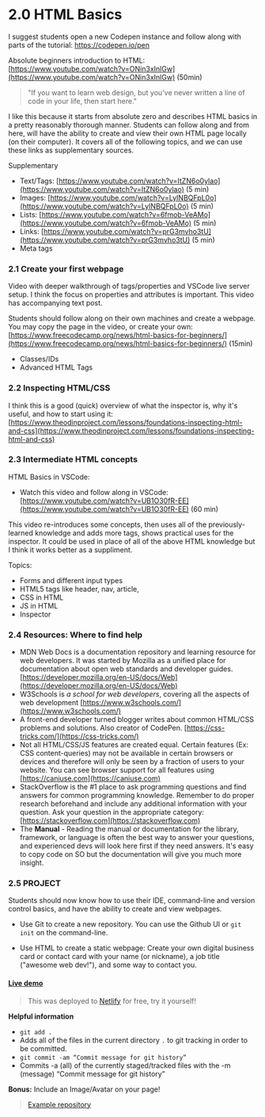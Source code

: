 # 2.0 HTML Basics

I suggest students open a new Codepen instance and follow along with parts of the tutorial: https://codepen.io/pen

Absolute beginners introduction to HTML: [https://www.youtube.com/watch?v=ONin3xInlGw](https://www.youtube.com/watch?v=ONin3xInlGw) (50min)

> "If you want to learn web design, but you've never written a line of code in your life, then start here."

I like this because it starts from absolute zero and describes HTML basics in a pretty reasonably thorough manner. Students can follow along and from here, will have the ability to create and view their own HTML page locally (on their computer). It covers all of the following topics, and we can use these links as supplementary sources.

Supplementary

* Text/Tags: [https://www.youtube.com/watch?v=ItZN6o0ylao](https://www.youtube.com/watch?v=ItZN6o0ylao) (5 min)
* Images: [https://www.youtube.com/watch?v=LyINBQFpL0o](https://www.youtube.com/watch?v=LyINBQFpL0o) (5 min)
* Lists: [https://www.youtube.com/watch?v=6fmob-VeAMo](https://www.youtube.com/watch?v=6fmob-VeAMo) (5 min)
* Links: [https://www.youtube.com/watch?v=prG3mvho3tU](https://www.youtube.com/watch?v=prG3mvho3tU) (5 min)
* Meta tags


### 2.1 Create your first webpage

Video with deeper walkthrough of tags/properties and VSCode live server setup. I think the focus on properties and attributes is important. This video has accompanying text post.

Students should follow along on their own machines and create a webpage. You may copy the page in the video, or create your own: [https://www.freecodecamp.org/news/html-basics-for-beginners/](https://www.freecodecamp.org/news/html-basics-for-beginners/) (15min)

* Classes/IDs&#x20;
* Advanced HTML Tags


### 2.2 Inspecting HTML/CSS

I think this is a good (quick) overview of what the inspector is, why it's useful, and how to start using it: [https://www.theodinproject.com/lessons/foundations-inspecting-html-and-css](https://www.theodinproject.com/lessons/foundations-inspecting-html-and-css)

### 2.3 Intermediate HTML concepts

HTML Basics in VSCode:&#x20;

* Watch this video and follow along in VSCode: [https://www.youtube.com/watch?v=UB1O30fR-EE](https://www.youtube.com/watch?v=UB1O30fR-EE) (60 min)

This video re-introduces some concepts, then uses all of the previously-learned knowledge and adds more tags, shows practical uses for the inspector. It could be used in place of all of the above HTML knowledge but I think it works better as a suppliment.

Topics:

* Forms and different input types
* HTML5 tags like header, nav, article,
* CSS in HTML
* JS in HTML
* Inspector


### 2.4 Resources: Where to find help

* MDN Web Docs is a documentation repository and learning resource for web developers. It was started by Mozilla as a unified place for documentation about open web standards and developer guides. [https://developer.mozilla.org/en-US/docs/Web](https://developer.mozilla.org/en-US/docs/Web)
* W3Schools is _a school for web developers_, covering all the aspects of web development [https://www.w3schools.com/](https://www.w3schools.com/)
* A front-end developer turned blogger writes about common HTML/CSS problems and solutions. Also creator of CodePen. [https://css-tricks.com/](https://css-tricks.com/)
* Not all HTML/CSS/JS features are created equal. Certain features (Ex: CSS content-queries) may not be available in certain browsers or devices and therefore will only be seen by a fraction of users to your website. You can see browser support for all features using [https://caniuse.com](https://caniuse.com)
* StackOverflow is the #1 place to ask programming questions and find answers for common programming knowledge. Remember to do proper research beforehand and include any additional information with your question. Ask your question in the appropriate category: [https://stackoverflow.com](https://stackoverflow.com)
* The **Manual** - Reading the manual or documentation for the library, framework, or language is often the best way to answer your questions, and experienced devs will look here first if they need answers. It's easy to copy code on SO but the documentation will give you much more insight.


### 2.5 PROJECT

Students should now know how to use their IDE, command-line and version control basics, and have the ability to create and view webpages.

- Use Git to create a new repository. You can use the Github UI or `git init` on the command-line.

- Use HTML to create a static webpage: Create your own digital business card or contact card with your name (or nickname), a job title ("awesome web dev!"), and some way to contact you.

#### [Live demo](https://aam-101-html.netlify.app/)
> This was deployed to [Netlify](https://www.netlify.com/) for free, try it yourself!

**Helpful information**

* `git add .`
* Adds all of the files in the current directory `.` to git tracking in order to be committed.
* `git commit -am “Commit message for git history”`
* Commits -a (all) of the currently staged/tracked files with the -m (message) “Commit message for git history”

**Bonus:** 
Include an Image/Avatar on your page!

> [Example repository](https://github.com/AAM-Institute/project-002)